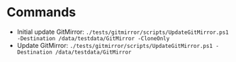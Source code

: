 # Commands
- Initial update GitMirror: `./tests/gitmirror/scripts/UpdateGitMirror.ps1 -Destination /data/testdata/GitMirror -CloneOnly`
- Update GitMirror: `./tests/gitmirror/scripts/UpdateGitMirror.ps1 -Destination /data/testdata/GitMirror`
